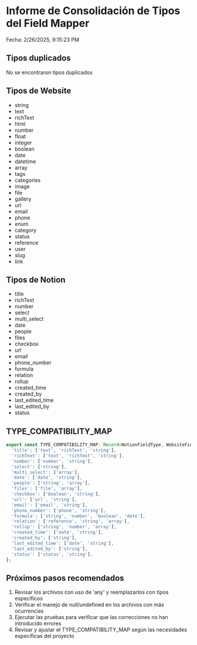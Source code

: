 
# Informe de Consolidación de Tipos del Field Mapper

Fecha: 2/26/2025, 9:15:23 PM

## Tipos duplicados

No se encontraron tipos duplicados

## Tipos de Website

- string
- text
- richText
- html
- number
- float
- integer
- boolean
- date
- datetime
- array
- tags
- categories
- image
- file
- gallery
- url
- email
- phone
- enum
- category
- status
- reference
- user
- slug
- link

## Tipos de Notion

- title
- richText
- number
- select
- multi_select
- date
- people
- files
- checkbox
- url
- email
- phone_number
- formula
- relation
- rollup
- created_time
- created_by
- last_edited_time
- last_edited_by
- status

## TYPE_COMPATIBILITY_MAP

```typescript
export const TYPE_COMPATIBILITY_MAP: Record<NotionFieldType, WebsiteFieldType[]> = {
  'title': ['text', 'richText', 'string'],
  'richText': ['text', 'richText', 'string'],
  'number': ['number', 'string'],
  'select': ['string'],
  'multi_select': ['array'],
  'date': ['date', 'string'],
  'people': ['string', 'array'],
  'files': ['file', 'array'],
  'checkbox': ['boolean', 'string'],
  'url': ['url', 'string'],
  'email': ['email', 'string'],
  'phone_number': ['phone', 'string'],
  'formula': ['string', 'number', 'boolean', 'date'],
  'relation': ['reference', 'string', 'array'],
  'rollup': ['string', 'number', 'array'],
  'created_time': ['date', 'string'],
  'created_by': ['string'],
  'last_edited_time': ['date', 'string'],
  'last_edited_by': ['string'],
  'status': ['status', 'string'],
};
```

## Próximos pasos recomendados

1. Revisar los archivos con uso de 'any' y reemplazarlos con tipos específicos
2. Verificar el manejo de null/undefined en los archivos con más ocurrencias
3. Ejecutar las pruebas para verificar que las correcciones no han introducido errores
4. Revisar y ajustar el TYPE_COMPATIBILITY_MAP según las necesidades específicas del proyecto
